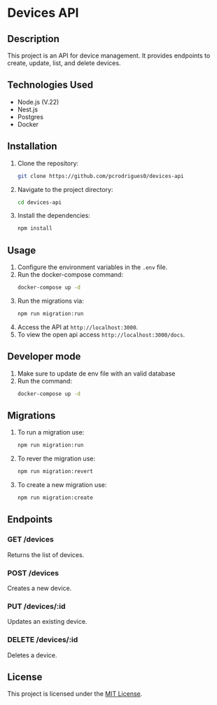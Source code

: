 # Devices API

## Description
This project is an API for device management. It provides endpoints to create, update, list, and delete devices.

## Technologies Used
- Node.js (V.22)
- Nest.js
- Postgres
- Docker

## Installation
1. Clone the repository:
    ```bash
    git clone https://github.com/pcrodrigues0/devices-api
    ```
2. Navigate to the project directory:
    ```bash
    cd devices-api
    ```
3. Install the dependencies:
    ```bash
    npm install
    ```

## Usage
1. Configure the environment variables in the `.env` file.
2. Run the docker-compose command:
    ```bash
    docker-compose up -d
    ```
3. Run the migrations via:
    ```bash
    npm run migration:run
    ```
4. Access the API at `http://localhost:3000`.
5. To view the open api access `http://localhost:3000/docs`.

## Developer mode
1. Make sure to update de env file with an valid database
2. Run the command:
    ```bash
    docker-compose up -d
    ```
## Migrations
1. To run a migration use: 
    ```bash
    npm run migration:run
    ```
2. To rever the migration use:
    ```bash
    npm run migration:revert
    ```
3. To create a new migration use: 
    ```bash
    npm run migration:create
    ```

## Endpoints
### GET /devices
Returns the list of devices.

### POST /devices
Creates a new device.

### PUT /devices/:id
Updates an existing device.

### DELETE /devices/:id
Deletes a device.


## License
This project is licensed under the [MIT License](LICENSE).